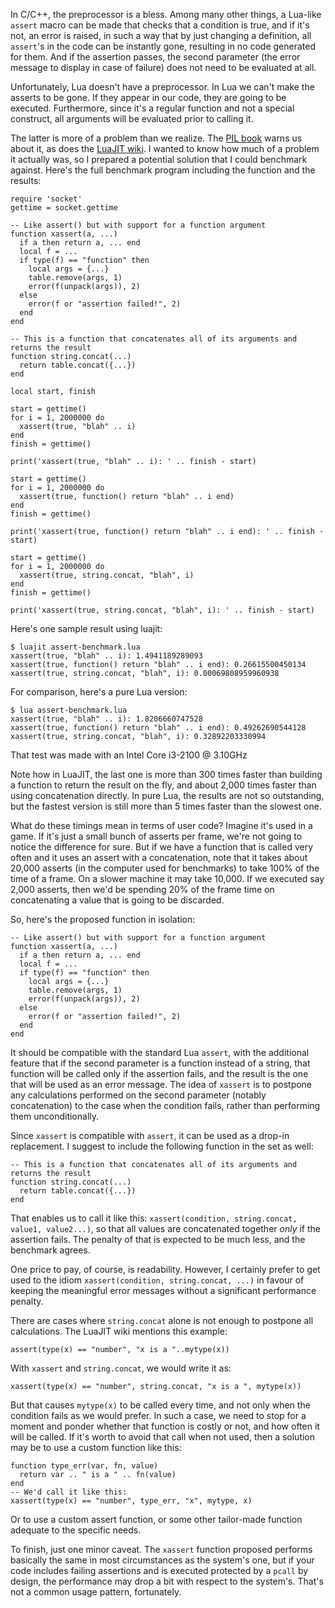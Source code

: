 In C/C++, the preprocessor is a bless. Among many other things, a Lua-like `assert` macro can be made that checks that a condition is true, and if it's not, an error is raised, in such a way that by just changing a definition, all `assert`'s in the code can be instantly gone, resulting in no code generated for them. And if the assertion passes, the second parameter (the error message to display in case of failure) does not need to be evaluated at all.

Unfortunately, Lua doesn't have a preprocessor. In Lua we can't make the asserts to be gone. If they appear in our code, they are going to be executed. Furthermore, since it's a regular function and not a special construct, all arguments will be evaluated prior to calling it.

The latter is more of a problem than we realize. The [PIL book](http://www.lua.org/pil/8.3.html) warns us about it, as does the [LuaJIT wiki](http://wiki.luajit.org/Numerical-Computing-Performance-Guide). I wanted to know how much of a problem it actually was, so I prepared a potential solution that I could benchmark against. Here's the full benchmark program including the function and the results:

    require 'socket'
    gettime = socket.gettime

    -- Like assert() but with support for a function argument
    function xassert(a, ...)
      if a then return a, ... end
      local f = ...
      if type(f) == "function" then
        local args = {...}
        table.remove(args, 1)
        error(f(unpack(args)), 2)
      else
        error(f or "assertion failed!", 2)
      end
    end

    -- This is a function that concatenates all of its arguments and returns the result
    function string.concat(...)
      return table.concat({...})
    end

    local start, finish

    start = gettime()
    for i = 1, 2000000 do
      xassert(true, "blah" .. i)
    end
    finish = gettime()

    print('xassert(true, "blah" .. i): ' .. finish - start)

    start = gettime()
    for i = 1, 2000000 do
      xassert(true, function() return "blah" .. i end)
    end
    finish = gettime()

    print('xassert(true, function() return "blah" .. i end): ' .. finish - start)

    start = gettime()
    for i = 1, 2000000 do
      xassert(true, string.concat, "blah", i)
    end
    finish = gettime()

    print('xassert(true, string.concat, "blah", i): ' .. finish - start)


Here's one sample result using luajit:

    $ luajit assert-benchmark.lua
    xassert(true, "blah" .. i): 1.4941189289093
    xassert(true, function() return "blah" .. i end): 0.26615500450134
    xassert(true, string.concat, "blah", i): 0.00069808959960938

For comparison, here's a pure Lua version:

    $ lua assert-benchmark.lua
    xassert(true, "blah" .. i): 1.8206660747528
    xassert(true, function() return "blah" .. i end): 0.49262690544128
    xassert(true, string.concat, "blah", i): 0.32892203330994

That test was made with an Intel Core i3-2100 @ 3.10GHz

Note how in LuaJIT, the last one is more than 300 times faster than building a function to return the result on the fly, and about 2,000 times faster than using concatenation directly. In pure Lua, the results are not so outstanding, but the fastest version is still more than 5 times faster than the slowest one.

What do these timings mean in terms of user code? Imagine it's used in a game. If it's just a small bunch of asserts per frame, we're not going to notice the difference for sure. But if we have a function that is called very often and it uses an assert with a concatenation, note that it takes about 20,000 asserts (in the computer used for benchmarks) to take 100% of the time of a frame. On a slower machine it may take 10,000. If we executed say 2,000 asserts, then we'd be spending 20% of the frame time on concatenating a value that is going to be discarded.

So, here's the proposed function in isolation:


    -- Like assert() but with support for a function argument
    function xassert(a, ...)
      if a then return a, ... end
      local f = ...
      if type(f) == "function" then
        local args = {...}
        table.remove(args, 1)
        error(f(unpack(args)), 2)
      else
        error(f or "assertion failed!", 2)
      end
    end


It should be compatible with the standard Lua `assert`, with the additional feature that if the second parameter is a function instead of a string, that function will be called only if the assertion fails, and the result is the one that will be used as an error message. The idea of `xassert` is to postpone any calculations performed on the second parameter (notably concatenation) to the case when the condition fails, rather than performing them unconditionally.

Since `xassert` is compatible with `assert`, it can be used as a drop-in replacement. I suggest to include the following function in the set as well:


    -- This is a function that concatenates all of its arguments and returns the result
    function string.concat(...)
      return table.concat({...})
    end


That enables us to call it like this: `xassert(condition, string.concat, value1, value2...)`, so that all values are concatenated together _only_ if the assertion fails. The penalty of that is expected to be much less, and the benchmark agrees.

One price to pay, of course, is readability. However, I certainly prefer to get used to the idiom `xassert(condition, string.concat, ...)` in favour of keeping the meaningful error messages without a significant performance penalty.

There are cases where `string.concat` alone is not enough to postpone all calculations. The LuaJIT wiki mentions this example:


    assert(type(x) == "number", "x is a "..mytype(x))


With `xassert` and `string.concat`, we would write it as:


    xassert(type(x) == "number", string.concat, "x is a ", mytype(x))


But that causes `mytype(x)` to be called every time, and not only when the condition fails as we would prefer. In such a case, we need to stop for a moment and ponder whether that function is costly or not, and how often it will be called. If it's worth to avoid that call when not used, then a solution may be to use a custom function like this:


    function type_err(var, fn, value)
      return var .. " is a " .. fn(value)
    end
    -- We'd call it like this:
    xassert(type(x) == "number", type_err, "x", mytype, x)


Or to use a custom assert function, or some other tailor-made function adequate to the specific needs.

To finish, just one minor caveat. The `xassert` function proposed performs basically the same in most circumstances as the system's one, but if your code includes failing assertions and is executed protected by a `pcall` by design, the performance may drop a bit with respect to the system's. That's not a common usage pattern, fortunately.
